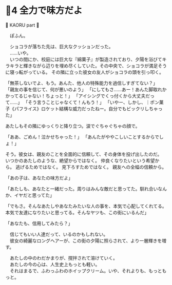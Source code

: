 # 🍨4 全力で味方だよ

🍨 KAORU part 🍨

　ぽふん。

　ショコラが落ちた先は、巨大なクッションだった。  
　……いや。  
　いつの間にか、校庭には巨大な『綿菓子』が製造されており、夕陽を浴びてキラキラと輝きながら辺りを埋め尽くしていた。その中央で、ショコラが満足そうに寝っ転がっている。
その隣に立った彼女の友人がショコラの頭を引っ叩く。

「無茶しないでよ、もう。あんた、他人の特殊能力を過信しすぎてない？」
「親友の事を信じて、何が悪いのよう」
「にしてもさ……あー！あんた脚取れかかってるじゃない！ちょっと！」
「アイシングでくっ付くから大丈夫だって……」
「そう言うことじゃなくて！んもう！」
「いやー、しかし、｜ポン菓子《パフライス》ロケット結構な威力だったねー。自分でもビックリしちゃった」

あたしもその隣にゆっくりと降り立つ。涙でぐちゃぐちゃの顔で。

「ああ、ごめん！泣かせちゃった！」
「あんたがややこしいことするからでしょ！」


そう。彼女は、親友のことを全面的に信頼して、その身体を投げ出したのだ。
いつかのあたしのような、絶望からではなく。
仲良くなりたいという希望から。
逃げるためではなく。
見下ろすためではなく。
親友への全幅の信頼から。


「あの子は、あなたの味方だよ」


「あたしも、あなたと一緒だった。周りはみんな敵だと思ってた。馴れ合いなんか、イヤだと思ってた」

「でもさ。そんなあたしやあなたみたいな人の事を、本気で心配してくれてる。本気で友達になりたいと思ってる。そんなヤツも、この街にいるんだ」


「あなたも、信用してみたら？」

　信じてもいい人達だって、いるのかもしれない。  
　彼女の綺麗なロングヘアーが、この街の夕陽に照らされて、より一層輝きを増す。

　あたしの中のわだかまりが、撹拌されて溶けていく。  
　あたしの今の心は、人生史上もっとも軽い。  
　それはまるで、ふわっふわのホイップクリーム。いや、それよりも、もっともっと。
